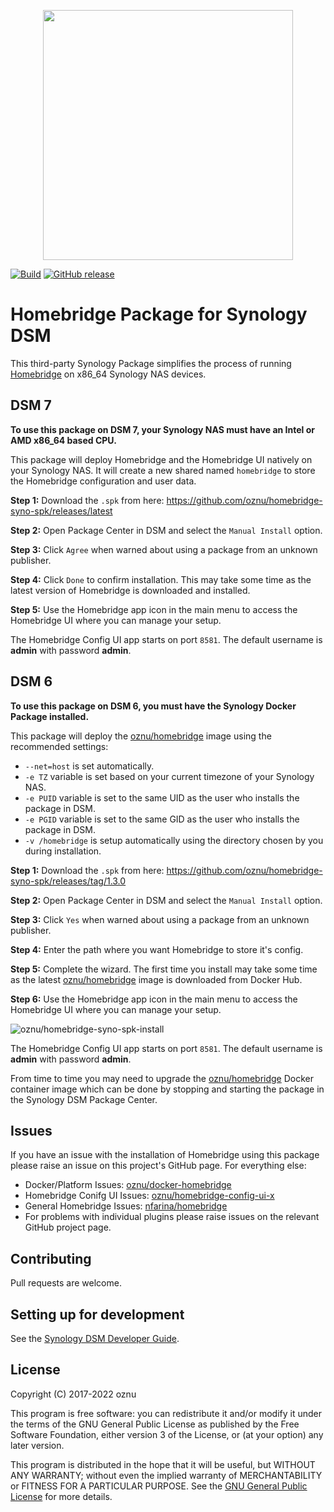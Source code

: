 <p align="center">
<img width="400px" src="https://user-images.githubusercontent.com/3979615/79035227-bdd5be00-7bff-11ea-900f-2fef01bba4ba.png">
</p>

[![Build](https://github.com/oznu/homebridge-syno-spk/workflows/Build/badge.svg)](https://github.com/oznu/homebridge-syno-spk/actions)
[![GitHub release](https://img.shields.io/github/release/oznu/homebridge-syno-spk.svg)](https://github.com/oznu/homebridge-syno-spk/releases/latest)

# Homebridge Package for Synology DSM

This third-party Synology Package simplifies the process of running [Homebridge](https://github.com/nfarina/homebridge) on x86_64 Synology NAS devices.

## DSM 7

**To use this package on DSM 7, your Synology NAS must have an Intel or AMD x86_64 based CPU.**

This package will deploy Homebridge and the Homebridge UI natively on your Synology NAS. It will create a new shared named `homebridge` to store the Homebridge configuration and user data.

**Step 1:** Download the `.spk` from here: https://github.com/oznu/homebridge-syno-spk/releases/latest

**Step 2:** Open Package Center in DSM and select the `Manual Install` option.

**Step 3:** Click `Agree` when warned about using a package from an unknown publisher.

**Step 4:** Click `Done` to confirm installation. This may take some time as the latest version of Homebridge is downloaded and installed.

**Step 5:** Use the Homebridge app icon in the main menu to access the Homebridge UI where you can manage your setup.

The Homebridge Config UI app starts on port `8581`. The default username is **admin** with password **admin**.

## DSM 6

**To use this package on DSM 6, you must have the Synology Docker Package installed.**

This package will deploy the [oznu/homebridge](https://hub.docker.com/r/oznu/homebridge/) image using the recommended settings:

* `--net=host` is set automatically.
* `-e TZ` variable is set based on your current timezone of your Synology NAS.
* `-e PUID` variable is set to the same UID as the user who installs the package in DSM.
* `-e PGID` variable is set to the same GID as the user who installs the package in DSM.
* `-v /homebridge` is setup automatically using the directory chosen by you during installation.

**Step 1:** Download the `.spk` from here: https://github.com/oznu/homebridge-syno-spk/releases/tag/1.3.0

**Step 2:** Open Package Center in DSM and select the `Manual Install` option.

**Step 3:** Click `Yes` when warned about using a package from an unknown publisher.

**Step 4:** Enter the path where you want Homebridge to store it's config.

**Step 5:** Complete the wizard. The first time you install may take some time as the latest [oznu/homebridge](https://hub.docker.com/r/oznu/homebridge/) image is downloaded from Docker Hub.

**Step 6:** Use the Homebridge app icon in the main menu to access the Homebridge UI where you can manage your setup.

![oznu/homebridge-syno-spk-install](https://user-images.githubusercontent.com/3979615/80908354-912a4780-8d62-11ea-9101-80d117900fee.gif)

The Homebridge Config UI app starts on port `8581`. The default username is **admin** with password **admin**.

From time to time you may need to upgrade the [oznu/homebridge](https://hub.docker.com/r/oznu/homebridge/) Docker container image which can be done by stopping and starting the package in the Synology DSM Package Center.

## Issues

If you have an issue with the installation of Homebridge using this package please raise an issue on this project's GitHub page. For everything else:

* Docker/Platform Issues: [oznu/docker-homebridge](https://github.com/oznu/docker-homebridge)
* Homebridge Conifg UI Issues: [oznu/homebridge-config-ui-x](https://github.com/oznu/homebridge-config-ui-x)
* General Homebridge Issues: [nfarina/homebridge](https://github.com/nfarina/homebridge)
* For problems with individual plugins please raise issues on the relevant GitHub project page.

## Contributing

Pull requests are welcome.

## Setting up for development

See the [Synology DSM Developer Guide](https://help.synology.com/developer-guide/).

## License

Copyright (C) 2017-2022 oznu

This program is free software: you can redistribute it and/or modify it under the terms of the GNU General Public License as published by the Free Software Foundation, either version 3 of the License, or (at your option) any later version.

This program is distributed in the hope that it will be useful, but WITHOUT ANY WARRANTY; without even the implied warranty of MERCHANTABILITY or FITNESS FOR A PARTICULAR PURPOSE.  See the [GNU General Public License](./LICENSE) for more details.
